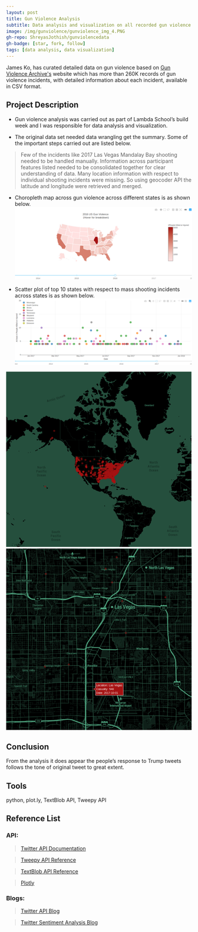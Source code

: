 ```yaml
---
layout: post
title: Gun Violence Analysis
subtitle: Data analysis and visualization on all recorded gun violence incidents in the US between January 2013 and March 2018.
image: /img/gunviolence/gunviolence_img_4.PNG
gh-repo: ShreyasJothish/gunviolencedata
gh-badge: [star, fork, follow]
tags: [data analysis, data visualization]
---
```


James Ko, has curated detailed data on gun violence based on [Gun Violence Archive's](https://www.gunviolencearchive.org) website which has more than 260K records of gun violence incidents, with detailed information about each incident, available in CSV format. 

## Project Description

* Gun violence analysis was carried out as part of Lambda School’s build week and I was responsible for data analysis and visualization.

* The original data set needed data wrangling get the summary. Some of the important steps carried out are listed below.
> Few of the incidents like 2017 Las Vegas Mandalay Bay shooting needed to be handled manually.
> Information across participant features listed needed to be consolidated together for clear understanding of data.
> Many location information with respect to individual shooting incidents were missing. So using geocoder API the latitude and longitude were retrieved and merged.

* Choropleth map across gun violence across different states is as shown below.
![](/img/gunviolence/gunviolence_img_1.PNG)

* Scatter plot of top 10 states with respect to mass shooting incidents across states is as shown below.
![](/img/gunviolence/gunviolence_img_2.PNG)





![](/img/gunviolence/gunviolence_img_3.PNG)
![](/img/gunviolence/gunviolence_img_4.PNG)

## Conclusion

From the analysis it does appear the people’s response to Trump tweets follows the tone of original tweet to great extent.

## Tools
python, plot.ly, TextBlob API, Tweepy API

## Reference List

### API:

> [Twitter API Documentation](https://developer.twitter.com/en/docs/tweets/data-dictionary/overview/tweet-object)

> [Tweepy API Reference](https://tweepy.readthedocs.io/en/3.7.0/api.html)

> [TextBlob API Reference](https://textblob.readthedocs.io/en/dev/api_reference.html#module-textblob.base)

> [Plotly](https://plot.ly)

### Blogs:

> [Twitter API Blog](http://adilmoujahid.com/posts/2014/07/twitter-analytics/)

> [Twitter Sentiment Analysis Blog](https://github.com/llSourcell/twitter_sentiment_challenge/blob/master/demo.py)
